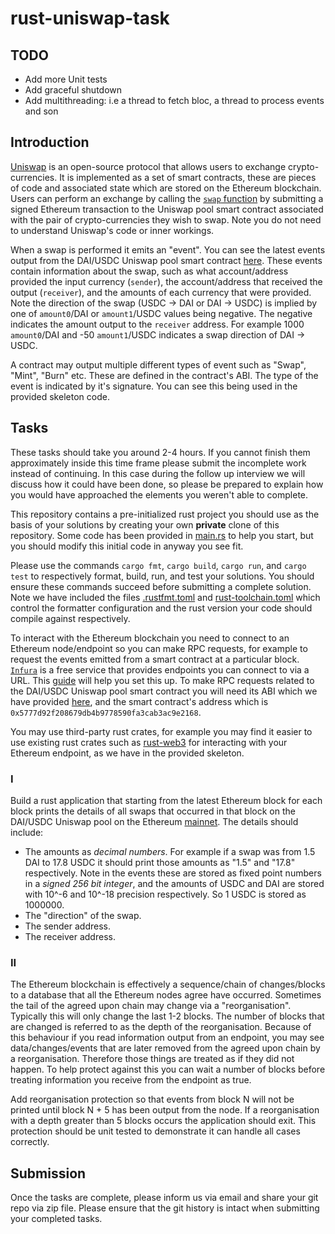 # rust-uniswap-task

## TODO
- Add more Unit tests
- Add graceful shutdown
- Add multithreading: i.e a thread to fetch bloc, a thread to process events and son
## Introduction

[Uniswap](https://docs.uniswap.org/protocol/introduction) is an open-source protocol that allows users to exchange crypto-currencies. It is implemented as a set of smart contracts, these are pieces of code and associated state which are stored on the Ethereum blockchain. Users can perform an exchange by calling the [`swap` function](https://github.com/Uniswap/v3-core/blob/412d9b236a1e75a98568d49b1aeb21e3a1430544/contracts/UniswapV3Pool.sol#L596) by submitting a signed Ethereum transaction to the Uniswap pool smart contract associated with the pair of crypto-currencies they wish to swap. Note you do not need to understand Uniswap's code or inner workings.

When a swap is performed it emits an "event". You can see the latest events output from the DAI/USDC Uniswap pool smart contract [here](https://etherscan.io/address/0x5777d92f208679db4b9778590fa3cab3ac9e2168#events). These events contain information about the swap, such as what account/address provided the input currency (`sender`), the account/address that received the output (`receiver`), and the amounts of each currency that were provided. Note the direction of the swap (USDC -> DAI or DAI -> USDC) is implied by one of `amount0`/DAI or `amount1`/USDC values being negative. The negative indicates the amount output to the `receiver` address. For example 1000 `amount0`/DAI and -50 `amount1`/USDC indicates a swap direction of DAI -> USDC.

A contract may output multiple different types of event such as "Swap", "Mint", "Burn" etc. These are defined in the contract's ABI. The type of the event is indicated by it's signature. You can see this being used in the provided skeleton code.

## Tasks

These tasks should take you around 2-4 hours. If you cannot finish them approximately inside this time frame please submit the incomplete work instead of continuing. In this case during the follow up interview we will discuss how it could have been done, so please be prepared to explain how you would have approached the elements you weren't able to complete.

This repository contains a pre-initialized rust project you should use as the basis of your solutions by creating your own **private** clone of this repository. Some code has been provided in [main.rs](./src/main.rs) to help you start, but you should modify this initial code in anyway you see fit.

Please use the commands `cargo fmt`, `cargo build`, `cargo run`, and `cargo test` to respectively format, build, run, and test your solutions. You should ensure these commands succeed before submitting a complete solution. Note we have included the files [.rustfmt.toml](./.rustfmt.toml) and [rust-toolchain.toml](./rust-toolchain.toml) which control the formatter configuration and the rust version your code should compile against respectively.

To interact with the Ethereum blockchain you need to connect to an Ethereum node/endpoint so you can make RPC requests, for example to request the events emitted from a smart contract at a particular block. [`Infura`](https://infura.io/) is a free service that provides endpoints you can connect to via a URL. This [guide](https://blog.infura.io/post/getting-started-with-infura-28e41844cc89) will help you set this up. To make RPC requests related to the DAI/USDC Uniswap pool smart contract you will need its ABI which we have provided [here](./src/contracts/uniswap_pool_abi.json), and the smart contract's address which is `0x5777d92f208679db4b9778590fa3cab3ac9e2168`.

You may use third-party rust crates, for example you may find it easier to use existing rust crates such as [rust-web3](https://github.com/tomusdrw/rust-web3) for interacting with your Ethereum endpoint, as we have in the provided skeleton.

### I

Build a rust application that starting from the latest Ethereum block for each block prints the details of all swaps that occurred in that block on the DAI/USDC Uniswap pool on the Ethereum [mainnet](https://ethereum.org/en/developers/docs/networks/). The details should include:

- The amounts as *decimal numbers*. For example if a swap was from 1.5 DAI to 17.8 USDC it should print those amounts as "1.5" and "17.8" respectively. Note in the events these are stored as fixed point numbers in a *signed 256 bit integer*, and the amounts of USDC and DAI are stored with 10^-6 and 10^-18 precision respectively. So 1 USDC is stored as 1000000.
- The "direction" of the swap.
- The sender address.
- The receiver address.

### II

The Ethereum blockchain is effectively a sequence/chain of changes/blocks to a database that all the Ethereum nodes agree have occurred. Sometimes the tail of the agreed upon chain may change via a "reorganisation". Typically this will only change the last 1-2 blocks. The number of blocks that are changed is referred to as the depth of the reorganisation. Because of this behaviour if you read information output from an endpoint, you may see data/changes/events that are later removed from the agreed upon chain by a reorganisation. Therefore those things are treated as if they did not happen. To help protect against this you can wait a number of blocks before treating information you receive from the endpoint as true.

Add reorganisation protection so that events from block N will not be printed until block N + 5 has been output from the node. If a reorganisation with a depth greater than 5 blocks occurs the application should exit. This protection should be unit tested to demonstrate it can handle all cases correctly.

## Submission

Once the tasks are complete, please inform us via email and share your git repo via zip file. Please ensure that the git history is intact when submitting your completed tasks.
